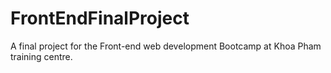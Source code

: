 # FrontEndFinalProject
A final project for the Front-end web development Bootcamp at Khoa Pham training centre.
